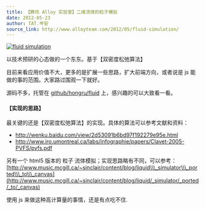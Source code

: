 ```yaml
---
title: 【腾讯 Alloy 实验室】二维流体的粒子模拟
date: 2012-05-23
author: TAT.岑安
source_link: http://www.alloyteam.com/2012/05/fluid-simulation/
---
```


[![](http://hongru.github.com/resource/images/fluid.png "fluid simulation")](https://github.com/hongru/fluid)

以技术预研的心态做的一个东东。基于【双密度松弛算法】

目前来看应用价值不大，更多的是扩展一些思路，扩大前端方向，或者说是 js 能做的事的范围。大家路过围观一下就好。

源码不多，托管在 [github/hongru/fluid](https://github.com/hongru/fluid) 上，感兴趣的可以大致看一看。

#### 【实现的思路】

最关键的还是【双密度松弛算法】的实现。具体的算法可以参考文献和资料：

-   <http://wenku.baidu.com/view/2d53091b6bd97f192279e95e.html>
-   <http://www.iro.umontreal.ca/labs/infographie/papers/Clavet-2005-PVFS/pvfs.pdf>

另有一个 html5 版本的 粒子 流体模拟；实现思路略有不同，可以参考：[http://www.music.mcgill.ca/~sinclair/content/blog/liquid\\\_simulator\\\_ported\\\_to\\\_canvas](http://www.music.mcgill.ca/~sinclair/content/blog/liquid/_simulator/_ported/_to/_canvas)

使用 js 来做这种高计算量的事情，还是有点吃不住.